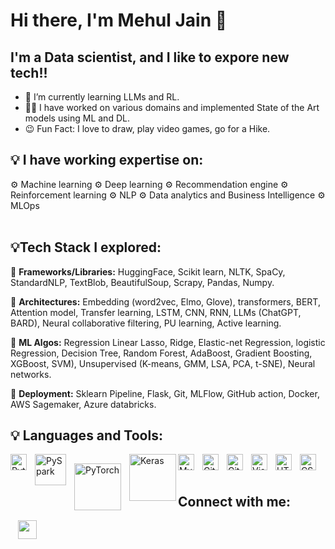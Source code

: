 # Hi there, I'm Mehul Jain 👋 

## I'm a Data scientist, and I like to expore new tech!!

- 🌱 I’m currently learning LLMs and RL.
- 🧑‍💻 I have worked on various domains and implemented State of the Art models using ML and DL.
- 😉 Fun Fact: I love to draw, play video games, go for a Hike.  

## 💡 I have working expertise on:
⚙️ Machine learning 
⚙️ Deep learning 
⚙️ Recommendation engine 
⚙️ Reinforcement learning
⚙️ NLP
⚙️ Data analytics and Business Intelligence 
⚙️ MLOps
<br>
</br>

## 💡Tech Stack I explored:

📌 <b>Frameworks/Libraries:</b> HuggingFace, Scikit learn, NLTK, SpaCy, StandardNLP, TextBlob, BeautifulSoup, Scrapy, Pandas, Numpy.

📌 <b>Architectures:</b> Embedding (word2vec, Elmo, Glove), transformers, BERT, Attention model, Transfer learning, LSTM, CNN, RNN, LLMs (ChatGPT, BARD), Neural collaborative filtering, PU learning, Active learning.

📌 <b>ML Algos:</b> Regression Linear Lasso, Ridge, Elastic-net Regression, logistic Regression, Decision Tree, Random Forest, AdaBoost, Gradient Boosting, XGBoost, SVM), Unsupervised (K-means, GMM, LSA, PCA, t-SNE), Neural networks.

📌 <b>Deployment:</b> Sklearn Pipeline, Flask, Git, MLFlow, GitHub action, Docker, AWS Sagemaker, Azure databricks.

## 💡 Languages and Tools:
<img align="left" alt="Python" width="26px" src="https://cdn.jsdelivr.net/npm/@programming-languages-logos/python@0.0.0/python.svg" style="padding-right:10px;" />
<img align="left" alt="PySpark" width="50px" src="./Apache_Spark_logo.svg" style="padding-right:10px;" />
<img align="left" alt="PyTorch" width="75px" src="./Pytorch_logo.png" style="padding:15px 10px 0px 0px;" />
<img align="left" alt="Keras" width="75px" src="./keras.png"/>
<img align="left" alt="MySQL" width="26px" src="https://cdn.jsdelivr.net/gh/devicons/devicon/icons/mysql/mysql-original.svg" style="padding-right:10px;" />
<img align="left" alt="Git" width="26px" src="https://cdn.jsdelivr.net/gh/devicons/devicon/icons/git/git-original.svg" style="padding-right:10px;" />
<img align="left" alt="GitHub" width="26px" src="https://user-images.githubusercontent.com/3369400/139448065-39a229ba-4b06-434b-bc67-616e2ed80c8f.png" style="padding-right:10px;" />
<img align="left" alt="Visual Studio Code" width="26px" src="https://cdn.jsdelivr.net/gh/devicons/devicon/icons/vscode/vscode-original.svg" style="padding-right:10px;" />
<img align="left" alt="HTML5" width="26px" src="https://cdn.jsdelivr.net/gh/devicons/devicon/icons/html5/html5-original.svg" style="padding-right:10px;" />
<img align="left" alt="CSS3" width="26px" src="https://cdn.jsdelivr.net/gh/devicons/devicon/icons/css3/css3-original.svg" style="padding-right:10px;" />
<br></br>

## Connect with me:
&nbsp;&nbsp;
<a href="https://www.linkedin.com/in/j13mehul/"><img src="./linkedin.png" style="width:30px;height:30px;"></a>
